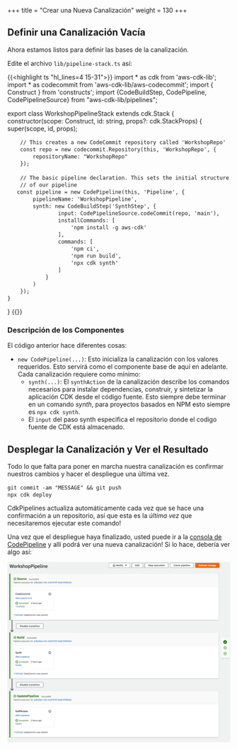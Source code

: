 +++
title = "Crear una Nueva Canalización"
weight = 130
+++

## Definir una Canalización Vacía
Ahora estamos listos para definir las bases de la canalización.

Edite el archivo `lib/pipeline-stack.ts` así:

{{<highlight ts "hl_lines=4 15-31">}}
import * as cdk from 'aws-cdk-lib';
import * as codecommit from 'aws-cdk-lib/aws-codecommit';
import { Construct } from 'constructs';
import {CodeBuildStep, CodePipeline, CodePipelineSource} from "aws-cdk-lib/pipelines";

export class WorkshopPipelineStack extends cdk.Stack {
    constructor(scope: Construct, id: string, props?: cdk.StackProps) {
        super(scope, id, props);

        // This creates a new CodeCommit repository called 'WorkshopRepo'
        const repo = new codecommit.Repository(this, 'WorkshopRepo', {
            repositoryName: "WorkshopRepo"
        });

        // The basic pipeline declaration. This sets the initial structure
        // of our pipeline
       const pipeline = new CodePipeline(this, 'Pipeline', {
            pipelineName: 'WorkshopPipeline',
            synth: new CodeBuildStep('SynthStep', {
                    input: CodePipelineSource.codeCommit(repo, 'main'),
                    installCommands: [
                        'npm install -g aws-cdk'
                    ],
                    commands: [
                        'npm ci',
                        'npm run build',
                        'npx cdk synth'
                    ]
                }
            )
        });
    }
}
{{</highlight>}}

### Descripción de los Componentes
El código anterior hace diferentes cosas:

* `new CodePipeline(...)`: Esto inicializa la canalización con los valores requeridos. Esto servirá como el componente base de aquí en adelante. Cada canalización requiere como mínimo:
    * `synth(...)`: El `synthAction` de la canalización describe los comandos necesarios para instalar dependencias, construir, y sintetizar la aplicación CDK desde el código fuente. Esto siempre debe terminar en un comando *synth*, para proyectos basados en NPM esto siempre es `npx cdk synth`. 
  * El `input` del paso synth especifica el repositorio donde el codigo fuente de CDK está almacenado.

## Desplegar la Canalización y Ver el Resultado
Todo lo que falta para poner en marcha nuestra canalización es confirmar nuestros cambios y hacer el despliegue una última vez.

```
git commit -am "MESSAGE" && git push
npx cdk deploy
```

CdkPipelines actualiza automáticamente cada vez que se hace una confirmación a un repositorio, así que esta es la *última vez* que necesitaremos ejecutar este comando!

Una vez que el despliegue haya finalizado, usted puede ir a la [consola de CodePipeline](https://console.aws.amazon.com/codesuite/codepipeline/pipelines) y allí podrá ver una nueva canalización! Si lo hace, debería ver algo así:

![](./pipeline-init.png)
